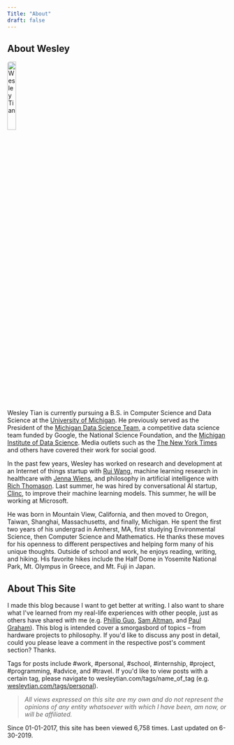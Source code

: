 ```yaml
---
Title: "About"
draft: false
---
```


## About Wesley

<img src="/me.jpg" alt="Wesley Tian"
        title="Me" style="width:20%;height:20%;border-radius:5px 25px" class="center"/>

Wesley Tian is currently pursuing a B.S. in Computer Science and Data Science at the [University of Michigan](https://umich.edu/). He previously served as the President of the [Michigan Data Science Team](https://www.mdst.club/), a competitive data science team funded by Google, the National Science Foundation, and the [Michigan Institute of Data Science](https://midas.umich.edu/). Media outlets such as the [The New York Times](https://www.nytimes.com/2017/03/27/us/flint-water-lead-pipes.html?_r=0) and others have covered their work for social good.

In the past few years, Wesley has worked on research and development at an Internet of things startup with [Rui Wang](https://people.cs.umass.edu/~ruiwang/), machine learning research in healthcare with [Jenna Wiens](http://www-personal.umich.edu/~wiensj/), and philosophy in artificial intelligence with [Rich Thomason](http://web.eecs.umich.edu/~rthomaso/). Last summer, he was hired by conversational AI startup, [Clinc](https://clinc.com/), to improve their machine learning models. This summer, he will be working at Microsoft.

He was born in Mountain View, California, and then moved to Oregon, Taiwan, Shanghai, Massachusetts, and finally, Michigan. He spent the first two years of his undergrad in Amherst, MA, first studying Environmental Science, then Computer Science and Mathematics. He thanks these moves for his openness to different perspectives and helping form many of his unique thoughts. Outside of school and work, he enjoys reading, writing, and hiking. His favorite hikes include the Half Dome in Yosemite National Park, Mt. Olympus in Greece, and Mt. Fuji in Japan.

## About This Site

I made this blog because I want to get better at writing. I also want to share what I've learned from my real-life experiences with other people, just as others have shared with me (e.g. [Phillip Guo](www.pgbovine.net), [Sam Altman](blog.samaltman.com), and [Paul Graham](paulgraham.com)). This blog is intended cover a smorgasbord of topics – from hardware projects to philosophy. If you'd like to discuss any post in detail, could you please leave a comment in the respective post's comment section? Thanks.

Tags for posts include #work, #personal, #school, #internship, #project, #programming, #advice, and #travel. If you'd like to view posts with a certain tag, please navigate to wesleytian.com/tags/name_of_tag (e.g. [wesleytian.com/tags/personal](/tags/personal)).

> _All views expressed on this site are my own and do not represent the opinions of any entity whatsoever with which I have been, am now, or will be affiliated._

Since 01-01-2017, this site has been viewed 6,758 times. Last updated on 6-30-2019.

